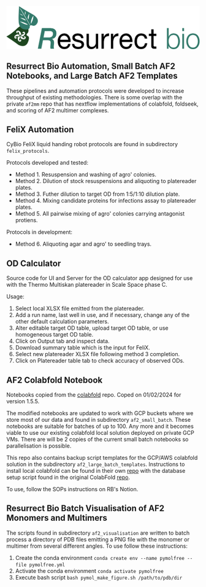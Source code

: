 ![Alt text](od_calculator/www/rb_logo.png?raw=true "logo")

## Resurrect Bio Automation, Small Batch AF2 Notebooks, and Large Batch AF2 Templates
These pipelines and automation protocols were developed to increase throughput of existing methodologies. There is some overlap with the private `af2mm` repo that has nextflow implementations of colabfold, foldseek, and scoring of AF2 multimer complexes.   
## FeliX Automation
CyBio FeliX liquid handing robot protocols are found in subdirectory `felix_protocols`.

Protocols developed and tested:
- Method 1. Resuspension and washing of agro' colonies.
- Method 2. Dilution of stock resuspensions and aliquoting to platereader plates. 
- Method 3. Futher dilution to target OD from 1:5/1:10 dilution plate.
- Method 4. Mixing candidate proteins for infections assay to platereader plates.
- Method 5. All pairwise mixing of agro' colonies carrying antagonist protiens.

Protocols in development:
- Method 6. Aliquoting agar and agro' to seedling trays.

## OD Calculator
Source code for UI and Server for the OD calculator app designed for use with the Thermo Multiskan platereader in Scale Space phase C.

Usage:
1. Select local XLSX file emitted from the platereader.
2. Add a run name, last well in use, and if necessary, change any of the other default calculation parameters.
3. Alter editable target OD table, upload target OD table, or use homogeneous target OD table.
4. Click on Output tab and inspect data.
5. Download summary table which is the input for FeliX.
6. Select new platereader XLSX file following method 3 completion.
7. Click on Platereader table tab to check accuracy of observed ODs.

## AF2 Colabfold Notebook
Notebooks copied from the [colabfold](https://github.com/sokrypton/ColabFold) repo. Coped on 01/02/2024 for version 1.5.5.

The modified notebooks are updated to work with GCP buckets where we store most of our data and found in subdirectory `af2_small_batch`. These notebooks are suitable for batches of up to 100. Any more and it becomes viable to use our existing colabfold local solution deployed on private GCP VMs. There are will be 2 copies of the current small batch notebooks so parallelisation is possible. 

This repo also contains backup script templates for the GCP/AWS colabfold solution in the subdirectory `af2_large_batch_templates`. Instructions to install local colabfold can be found in their own [repo](https://github.com/YoshitakaMo/localcolabfold) with the database setup script found in the original ColabFold [repo](https://github.com/sokrypton/ColabFold).

To use, follow the SOPs instructions on RB's Notion. 

## Resurrect Bio Batch Visualisation of AF2 Monomers and Multimers 
The scripts found in subdirectory `af2_visualisation` are written to batch process a directory of PDB files emitting a PNG file with the monomer or multimer from several different angles. 
To use follow these instructions:
1. Create the conda environment `conda create env --name pymolfree --file pymolfree.yml`
2. Activate the conda environment `conda activate pymolfree`
3. Execute bash script `bash pymol_make_figure.sh /path/to/pdb/dir`
